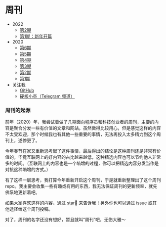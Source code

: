 
# 周刊

-  2022
    -  [第2期](https://github.com/jacksonwuu/weekly/blob/main/2022/第2期.md)
    -  [第1期：新年开篇](https://github.com/jacksonwuu/weekly/blob/main/2022/第1期：新年开篇.md)
-  2020
    -  [第6期](https://github.com/jacksonwuu/weekly/blob/main/2020/第6期.md)
    -  [第5期](https://github.com/jacksonwuu/weekly/blob/main/2020/第5期.md)
    -  [第4期](https://github.com/jacksonwuu/weekly/blob/main/2020/第4期.md)
    -  [第3期](https://github.com/jacksonwuu/weekly/blob/main/2020/第3期.md)
    -  [第2期](https://github.com/jacksonwuu/weekly/blob/main/2020/第2期.md)
    -  [第1期](https://github.com/jacksonwuu/weekly/blob/main/2020/第1期.md)
-  关注我
    -  [GitHub](https://github.com/jacksonwuu)
    -  [硬核小卒（Telegram 频道）](https://t.me/yinghexiaozu)

### 周刊的起源

前年（2020）年，我尝试着做了几期面向程序员和科技创业者的周刊，主要的内容是聚合分发一些有价值的文章和网站。虽然做得比较用心，但是感觉这样的内容不太受欢迎，那个时候我也有其他一些重要的事情，无法再投入太多精力到这个周刊上，遂停更了。

今年春节在家又重新思考起了这件事情，最后得出的结论是这种周刊还是非常有价值的，毕竟互联网上的好内容的占比越来越低，这种精选内容也可以节约他人非常多的时间。（互联网上的内容也是一个墒增的过程，你可以把精选内容分发当作是对抗这种墒增的方式。）

有了这样一层思考，我打算今年重新开启这个周刊，于是就重新整理出了这个周刊 repo。我主要会收集一些有趣或有用的东西，我无法保证周刊的更新频率，就先佛系地更新着吧。

如果大家喜欢这样的内容，通过 star🌟 来告诉我！另外你也可以通过 issue 或其他途径给这个周刊投稿。

对了，周刊的名字还没有想好，暂且就叫“周刊”吧，无伤大雅～
